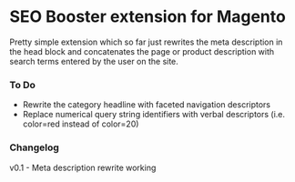 SEO Booster extension for Magento
==========

Pretty simple extension which so far just rewrites the meta description in the head block and concatenates the page or product description with search terms entered by the user on the site.

### To Do
* Rewrite the category headline with faceted navigation descriptors
* Replace numerical query string identifiers with verbal descriptors (i.e. color=red instead of color=20)

### Changelog
v0.1 - Meta description rewrite working